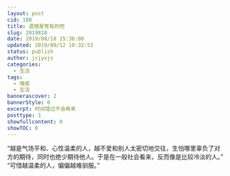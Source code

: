 ```yaml
---
layout: post
cid: 108
title: 遗憾是常有的吧
slug: 2019818
date: 2019/08/18 15:36:00
updated: 2019/09/12 10:32:53
status: publish
author: jcjyxjs
categories: 
  - 生活
tags: 
  - 情感
  - 生活
bannerascover: 2
bannerStyle: 0
excerpt: 时间错过不会再来
posttype: 1
showfullcontent: 0
showTOC: 0
---
```



“越是气场平和、心性温柔的人，越不爱和别人太密切地交往，生怕哪里辜负了对方的期待，同时也绝少期待他人。于是在一般社会看来，反而像是比较冷淡的人。” 
“可惜越温柔的人，偏偏越难驯服。”